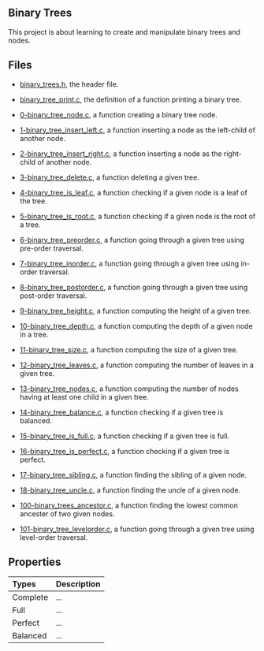 ## Binary Trees

This project is about learning to create and manipulate binary trees and nodes.

## Files

* [binary_trees.h](https://github.com/gwendalminguy/holbertonschool-binary_trees/tree/main/binary_trees.h), the header file.

* [binary_tree_print.c](https://github.com/gwendalminguy/holbertonschool-binary_trees/tree/main/binary_tree_print.c), the definition of a function printing a binary tree.

* [0-binary_tree_node.c](https://github.com/gwendalminguy/holbertonschool-binary_trees/tree/main/0-binary_tree_node.c), a function creating a binary tree node.

* [1-binary_tree_insert_left.c](https://github.com/gwendalminguy/holbertonschool-binary_trees/tree/main/1-binary_tree_insert_left.c), a function inserting a node as the left-child of another node.

* [2-binary_tree_insert_right.c](https://github.com/gwendalminguy/holbertonschool-binary_trees/tree/main/2-binary_tree_insert_right.c), a function inserting a node as the right-child of another node.

* [3-binary_tree_delete.c](https://github.com/gwendalminguy/holbertonschool-binary_trees/tree/main/3-binary_tree_delete.c), a function deleting a given tree.

* [4-binary_tree_is_leaf.c](https://github.com/gwendalminguy/holbertonschool-binary_trees/tree/main/4-binary_tree_is_leaf.c), a function checking if a given node is a leaf of the tree.

* [5-binary_tree_is_root.c](https://github.com/gwendalminguy/holbertonschool-binary_trees/tree/main/5-binary_tree_is_root.c), a function checking if a given node is the root of a tree.

* [6-binary_tree_preorder.c](https://github.com/gwendalminguy/holbertonschool-binary_trees/tree/main/6-binary_tree_preorder.c), a function going through a given tree using pre-order traversal.

* [7-binary_tree_inorder.c](https://github.com/gwendalminguy/holbertonschool-binary_trees/tree/main/7-binary_tree_inorder.c), a function going through a given tree using in-order traversal.

* [8-binary_tree_postorder.c](https://github.com/gwendalminguy/holbertonschool-binary_trees/tree/main/8-binary_tree_postorder.c), a function going through a given tree using post-order traversal.

* [9-binary_tree_height.c](https://github.com/gwendalminguy/holbertonschool-binary_trees/tree/main/9-binary_tree_height.c), a function computing the height of a given tree.

* [10-binary_tree_depth.c](https://github.com/gwendalminguy/holbertonschool-binary_trees/tree/main/10-binary_tree_depth.c), a function computing the depth of a given node in a tree.

* [11-binary_tree_size.c](https://github.com/gwendalminguy/holbertonschool-binary_trees/tree/main/11-binary_tree_size.c), a function computing the size of a given tree.

* [12-binary_tree_leaves.c](https://github.com/gwendalminguy/holbertonschool-binary_trees/tree/main/12-binary_tree_leaves.c), a function computing the number of leaves in a given tree.

* [13-binary_tree_nodes.c](https://github.com/gwendalminguy/holbertonschool-binary_trees/tree/main/13-binary_tree_nodes.c), a function computing the number of nodes having at least one child in a given tree.

* [14-binary_tree_balance.c](https://github.com/gwendalminguy/holbertonschool-binary_trees/tree/main/14-binary_tree_balance.c), a function checking if a given tree is balanced.

* [15-binary_tree_is_full.c](https://github.com/gwendalminguy/holbertonschool-binary_trees/tree/main/15-binary_tree_is_full.c), a function checking if a given tree is full.

* [16-binary_tree_is_perfect.c](https://github.com/gwendalminguy/holbertonschool-binary_trees/tree/main/16-binary_tree_is_perfect.c), a function checking if a given tree is perfect.

* [17-binary_tree_sibling.c](https://github.com/gwendalminguy/holbertonschool-binary_trees/tree/main/17-binary_tree_sibling.c), a function finding the sibling of a given node.

* [18-binary_tree_uncle.c](https://github.com/gwendalminguy/holbertonschool-binary_trees/tree/main/18-binary_tree_uncle.c), a function finding the uncle of a given node.

* [100-binary_trees_ancestor.c](https://github.com/gwendalminguy/holbertonschool-binary_trees/tree/main/100-binary_trees_ancestor.c), a function finding the lowest common ancester of two given nodes.

* [101-binary_tree_levelorder.c](https://github.com/gwendalminguy/holbertonschool-binary_trees/tree/main/101-binary_tree_levelorder.c), a function going through a given tree using level-order traversal.

## Properties

| **Types** | **Description** |
| :-------- | :-------------- |
| Complete | ... |
| Full | ... |
| Perfect | ... |
| Balanced | ... |
